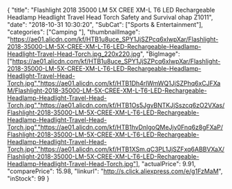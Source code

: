 {
	"title": "Flashlight 2018 35000 LM 5X CREE XM-L T6 LED Rechargeable Headlamp Headlight Travel Head Torch Safety and Survival ohap Z1011",
	"date": "2018-10-31 10:30:20",
	"SubCat": ["Sports & Entertainment"],
	"categories": ["Camping "],
	"thumbnailImage": "https://ae01.alicdn.com/kf/HTB1u8uce_SPY1JjSZPcq6xIwpXar/Flashlight-2018-35000-LM-5X-CREE-XM-L-T6-LED-Rechargeable-Headlamp-Headlight-Travel-Head-Torch.jpg_220x220.jpg",
	"BigImage": ["https://ae01.alicdn.com/kf/HTB1u8uce_SPY1JjSZPcq6xIwpXar/Flashlight-2018-35000-LM-5X-CREE-XM-L-T6-LED-Rechargeable-Headlamp-Headlight-Travel-Head-Torch.jpg","https://ae01.alicdn.com/kf/HTB1Dh4rlWmWQ1JjSZPhq6xCJFXaM/Flashlight-2018-35000-LM-5X-CREE-XM-L-T6-LED-Rechargeable-Headlamp-Headlight-Travel-Head-Torch.jpg","https://ae01.alicdn.com/kf/HTB1Os5JgvBNTKJjSszcq6zO2VXas/Flashlight-2018-35000-LM-5X-CREE-XM-L-T6-LED-Rechargeable-Headlamp-Headlight-Travel-Head-Torch.jpg","https://ae01.alicdn.com/kf/HTB1hvDnlgoQMeJjy0Fnq6z8gFXaP/Flashlight-2018-35000-LM-5X-CREE-XM-L-T6-LED-Rechargeable-Headlamp-Headlight-Travel-Head-Torch.jpg","https://ae01.alicdn.com/kf/HTB1XSm.qC3PL1JjSZFxq6ABBVXaX/Flashlight-2018-35000-LM-5X-CREE-XM-L-T6-LED-Rechargeable-Headlamp-Headlight-Travel-Head-Torch.jpg"],
	"actualPrice": 9.91,
	"comparePrice": 15.98,
	"linkurl": "http://s.click.aliexpress.com/e/g1FzMaM",
	"inStock": 99
}
